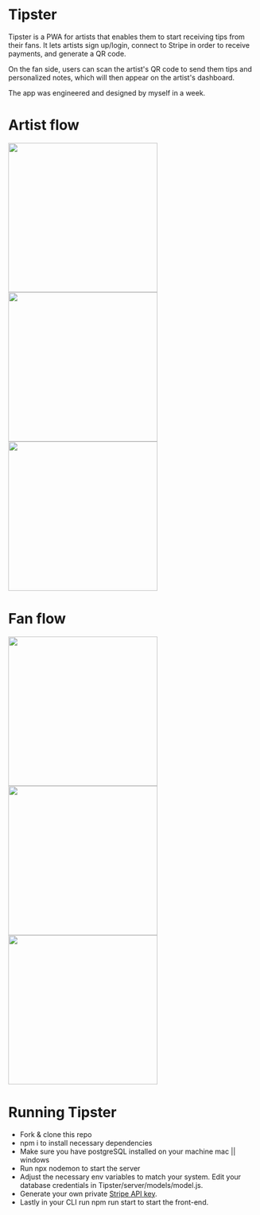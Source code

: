 # Tipster
Tipster is a PWA for artists that enables them to start receiving tips from their fans. It lets artists sign up/login, connect to Stripe in order to receive payments, and generate a QR code.

On the fan side, users can scan the artist's QR code to send them tips and personalized notes, which will then appear on the artist's dashboard.

The app was engineered and designed by myself in a week.

# Artist flow

<img src="./screenshots/Artist 1@2x.png" width="300" ><img src="./screenshots/Artist 2@2x.png" width="300" ><img src="./screenshots/Artist 3@2x.png" width="300" >

# Fan flow

<img src="./screenshots/Fan 1@2x.png" width="300" ><img src="./screenshots/Fan 2@2x.png" width="300" ><img src="./screenshots/Fan 3@2x.png" width="300" >




# Running Tipster
- Fork & clone this repo
- npm i to install necessary dependencies
- Make sure you have postgreSQL installed on your machine mac || windows
- Run npx nodemon to start the server
- Adjust the necessary env variables to match your system. Edit your database credentials in Tipster/server/models/model.js. 
- Generate your own private [Stripe API key](https://stripe.com/en-gb-de "Stripe API key").
- Lastly in your CLI run npm run start to start the front-end.
